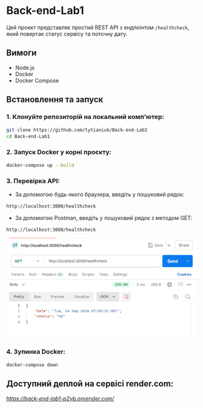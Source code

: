 # Back-end-Lab1

Цей проект представляє простий REST API з ендпоінтом `/healthcheck`, який повертає статус сервісу та поточну дату.

## Вимоги

- Node.js
- Docker
- Docker Compose

## Встановлення та запуск

### 1. Клонуйте репозиторій на локальний комп'ютер:

```bash
git clone https://github.com/tytianiuk/Back-end-Lab1
cd Back-end-Lab1
```

### 2. Запуск Docker у корні проєкту:

```bash
docker-compose up --build
```

### 3. Перевірка API:

- За допомогою будь-якого браузера, введіть у пошуковий рядок:

```bash
http://localhost:3000/healthcheck
```

- За допомогою Postman, введіть у пошуковий рядок з методом GET:

```bash
http://localhost:3000/healthcheck
```

![Postman test](./public/images/postman.jpg)

### 4. Зупинка Docker:

```bash
docker-compose down
```

## Доступний деплой на сервісі render.com:

*https://back-end-lab1-p2yb.onrender.com/*
